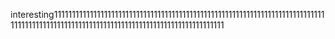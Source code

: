 interesting1111111111111111111111111111111111111111111111111111111111111111111111111111111111111111111111111111111111111111111111111111111111111111
